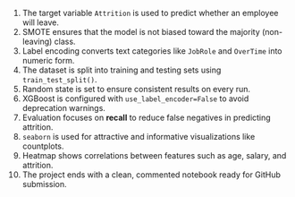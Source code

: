 1. The target variable `Attrition` is used to predict whether an employee will leave.
2. SMOTE ensures that the model is not biased toward the majority (non-leaving) class.
3. Label encoding converts text categories like `JobRole` and `OverTime` into numeric form.
4. The dataset is split into training and testing sets using `train_test_split()`.
5. Random state is set to ensure consistent results on every run.
6. XGBoost is configured with `use_label_encoder=False` to avoid deprecation warnings.
7. Evaluation focuses on **recall** to reduce false negatives in predicting attrition.
8. `seaborn` is used for attractive and informative visualizations like countplots.
9. Heatmap shows correlations between features such as age, salary, and attrition.
10. The project ends with a clean, commented notebook ready for GitHub submission.
